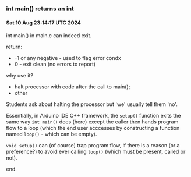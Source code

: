 ### int main() returns an int

#### Sat 10 Aug 23:14:17 UTC 2024

int main() in main.c can indeed exit.

  return:
  - -1 or any negative - used to flag error condx
  - 0 - exit clean (no errors to report)

  why use it?
  - halt processor with code after the call to main();
  - other

  Students ask about halting the processor but 'we' usually tell them 'no'.

  Essentially, in Arduino IDE C++ framework, the `setup()` function exits the same way `int main()` does (here) except the caller then hands program flow to a loop (which the end user acccesses by constructing a function named `loop()` - which can be empty).

  `void setup()` can (of course) trap program flow, if there is a reason (or a preference?) to avoid ever calling `loop()` (which must be present, called or not).

end.
